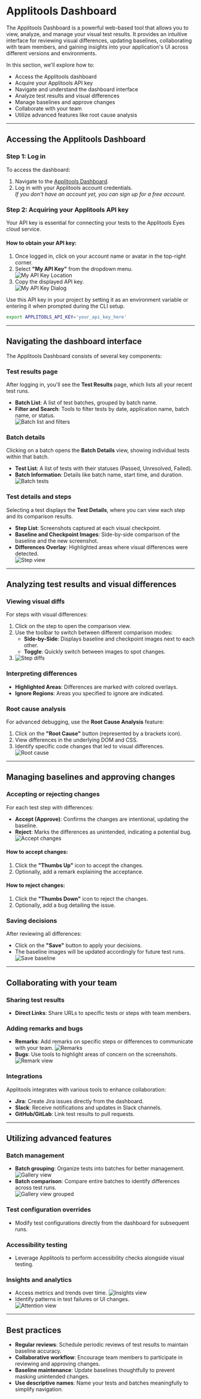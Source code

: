 # Applitools Dashboard

The Applitools Dashboard is a powerful web-based tool that allows you to view, analyze, and manage your visual test results. It provides an intuitive interface for reviewing visual differences, updating baselines, collaborating with team members, and gaining insights into your application's UI across different versions and environments.

In this section, we'll explore how to:

- Access the Applitools dashboard
- Acquire your Applitools API key
- Navigate and understand the dashboard interface
- Analyze test results and visual differences
- Manage baselines and approve changes
- Collaborate with your team
- Utilize advanced features like root cause analysis

---

## Accessing the Applitools Dashboard

### Step 1: Log in

To access the dashboard:

1. Navigate to the [Applitools Dashboard](https://eyes.applitools.com/).
2. Log in with your Applitools account credentials.  
   _If you don't have an account yet, you can sign up for a free account._

### Step 2: Acquiring your Applitools API key

Your API key is essential for connecting your tests to the Applitools Eyes cloud service.

#### How to obtain your API key:

1. Once logged in, click on your account name or avatar in the top-right corner.
2. Select **"My API Key"** from the dropdown menu.  
   ![My API Key Location](/img/api-key.png)
3. Copy the displayed API key.  
   ![My API Key Dialog](/img/api-key-dialog.png)

Use this API key in your project by setting it as an environment variable or entering it when prompted during the CLI setup.

```bash
export APPLITOOLS_API_KEY='your_api_key_here'
```

---

## Navigating the dashboard interface

The Applitools Dashboard consists of several key components:

### Test results page

After logging in, you'll see the **Test Results** page, which lists all your recent test runs.

- **Batch List**: A list of test batches, grouped by batch name.
- **Filter and Search**: Tools to filter tests by date, application name, batch name, or status.  
  ![Batch list and filters](/img/batch-list.png)

### Batch details

Clicking on a batch opens the **Batch Details** view, showing individual tests within that batch.

- **Test List**: A list of tests with their statuses (Passed, Unresolved, Failed).
- **Batch Information**: Details like batch name, start time, and duration.  
  ![Batch tests](/img/batch-details.png)

### Test details and steps

Selecting a test displays the **Test Details**, where you can view each step and its comparison results.

- **Step List**: Screenshots captured at each visual checkpoint.
- **Baseline and Checkpoint Images**: Side-by-side comparison of the baseline and the new screenshot.
- **Differences Overlay**: Highlighted areas where visual differences were detected.  
  ![Step view](/img/step-view.png)

---

## Analyzing test results and visual differences

### Viewing visual diffs

For steps with visual differences:

1. Click on the step to open the comparison view.
2. Use the toolbar to switch between different comparison modes:
   - **Side-by-Side**: Displays baseline and checkpoint images next to each other.
   - **Toggle**: Quickly switch between images to spot changes.
3. ![Step diffs](/img/step-diffs.png)

### Interpreting differences

- **Highlighted Areas**: Differences are marked with colored overlays.
- **Ignore Regions**: Areas you specified to ignore are indicated.

### Root cause analysis

For advanced debugging, use the **Root Cause Analysis** feature:

1. Click on the **"Root Cause"** button (represented by a brackets icon).
2. View differences in the underlying DOM and CSS.
3. Identify specific code changes that led to visual differences.  
   ![Root cause](/img/root-cause.png)

---

## Managing baselines and approving changes

### Accepting or rejecting changes

For each test step with differences:

- **Accept (Approve)**: Confirms the changes are intentional, updating the baseline.
- **Reject**: Marks the differences as unintended, indicating a potential bug.  
  ![Accept changes](/img/accept-changes.png)

#### How to accept changes:

1. Click the **"Thumbs Up"** icon to accept the changes.
2. Optionally, add a remark explaining the acceptance.

#### How to reject changes:

1. Click the **"Thumbs Down"** icon to reject the changes.
2. Optionally, add a bug detailing the issue.

### Saving decisions

After reviewing all differences:

- Click on the **"Save"** button to apply your decisions.
- The baseline images will be updated accordingly for future test runs.  
  ![Save baseline](/img/save-baseline.png)

---

## Collaborating with your team

### Sharing test results

- **Direct Links**: Share URLs to specific tests or steps with team members.

### Adding remarks and bugs

- **Remarks**: Add remarks on specific steps or differences to communicate with your team.
  ![Remarks](/img/remark.png)
- **Bugs**: Use tools to highlight areas of concern on the screenshots.  
  ![Remark view](/img/remarks-view.png)

### Integrations

Applitools integrates with various tools to enhance collaboration:

- **Jira**: Create Jira issues directly from the dashboard.
- **Slack**: Receive notifications and updates in Slack channels.
- **GitHub/GitLab**: Link test results to pull requests.

---

## Utilizing advanced features

### Batch management

- **Batch grouping**: Organize tests into batches for better management.
  ![Gallery view](/img/batch-gallery.png)
- **Batch comparison**: Compare entire batches to identify differences across test runs.  
  ![Gallery view grouped](/img/batch-gallery-grouped.png)

### Test configuration overrides

- Modify test configurations directly from the dashboard for subsequent runs.

### Accessibility testing

- Leverage Applitools to perform accessibility checks alongside visual testing.

### Insights and analytics

- Access metrics and trends over time.
  ![Insights view](/img/insights.png)
- Identify patterns in test failures or UI changes.  
  ![Attention view](/img/test-attention.png)

---

## Best practices

- **Regular reviews**: Schedule periodic reviews of test results to maintain baseline accuracy.
- **Collaborative workflow**: Encourage team members to participate in reviewing and approving changes.
- **Baseline maintenance**: Update baselines thoughtfully to prevent masking unintended changes.
- **Use descriptive names**: Name your tests and batches meaningfully to simplify navigation.
